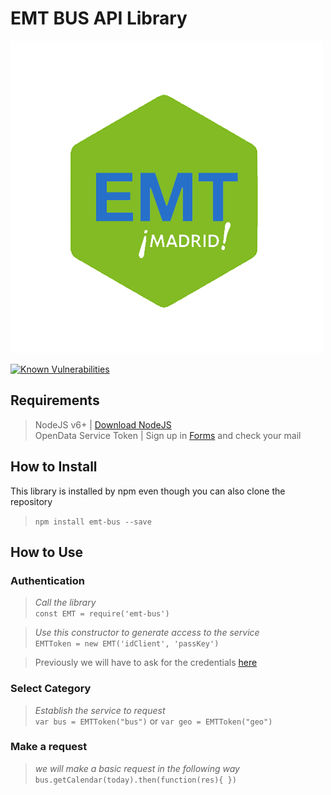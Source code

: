 # EMT BUS API Library  

![EMT BUS](/img/emt-bus_logo.png)

[![Known Vulnerabilities](https://snyk.io/test/github/lorengamboa/emt-bus/badge.svg)](https://snyk.io/test/github/lorengamboa/emt-bus)

## Requirements
> NodeJS v6+ | [Download NodeJS](https://nodejs.org/es/)  
> OpenData Service Token | Sign up in [Forms](http://opendata.emtmadrid.es/Formulario) and check your mail

## How to Install
This library is installed by npm even though you can also clone the repository  
> `npm install emt-bus --save`

## How to Use
   ### Authentication  
  > *Call the library*  
  `const EMT = require('emt-bus')`  
   
  >*Use this constructor to generate access to the service*  
   `EMTToken = new EMT('idClient', 'passKey')`
   
   > Previously we will have to ask for the credentials [here](https://github.com/DestroyerIV/TelegramBot-nodejs/blob/master/readme.md#requirements)
   ### Select Category  
  > *Establish the service to request*  
   `var bus = EMTToken("bus")` or `var geo = EMTToken("geo")`
   ### Make a request  
  > *we will make a basic request in the following way*  
  `bus.getCalendar(today).then(function(res){
  })`
   
